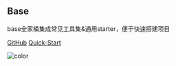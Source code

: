 Base
---
base全家桶集成常见工具集&通用starter，便于快速搭建项目

[<i class="iconfont icon-github"></i> GitHub](https://github.com/liaomengge/base)
[Quick-Start <i class="iconfont icon-down"></i>](#main)

<!-- 背景色 -->
![color](#f0f0f0)